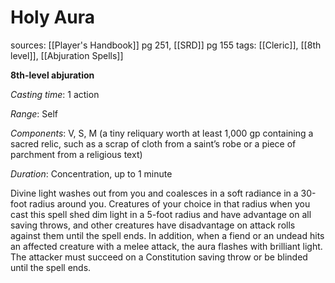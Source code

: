 # Holy Aura
sources: [[Player's Handbook]] pg 251, [[SRD]] pg 155
tags: [[Cleric]], [[8th level]], [[Abjuration Spells]]

**8th-level abjuration**

*Casting time*: 1 action

*Range*: Self

*Components*: V, S, M (a tiny reliquary worth at least 1,000 gp containing a sacred relic, such as a scrap of cloth from a saint’s robe or a piece of parchment from a religious text)

*Duration*: Concentration, up to 1 minute

Divine light washes out from you and coalesces in a soft radiance in a 30-foot radius around you. Creatures of your choice in that radius when you cast this spell shed dim light in a 5-foot radius and have advantage on all saving throws, and other creatures have disadvantage on attack rolls against them until the spell ends. In addition, when a fiend or an undead hits an affected creature with a melee attack, the aura flashes with brilliant light. The attacker must succeed on a Constitution saving throw or be blinded until the spell ends.

